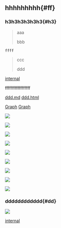 hhhhhhhhh{#ff}
------------

### h3h3h3h3h3h3{#h3} ###

> aaa
> 
> bbb
>
    ffff

> ccc
>
> ddd
>

[internal](#dd)


ffffffffffffffffff

[ddd.md](ddd.md#ff)  [ddd.html](ddd.html#ff)  


[Graph](../../client/controls/graph/graph.md)  [Graph](../../client/controls/graph/graph.md)

![](find-file-to-edit.PNG)

![](find-file-to-edit.PNG)

![](find-file-to-edit.PNG)

![](find-file-to-edit.PNG)

![](find-file-to-edit.PNG)

![](find-file-to-edit.PNG)

![](find-file-to-edit.PNG)

![](find-file-to-edit.PNG)

![](find-file-to-edit.PNG)

### dddddddddddd{#dd}

![](find-file-to-edit.PNG)

[internal](#ff)


<div id="__hidden__" title="ffffffffffffffff"></div>
